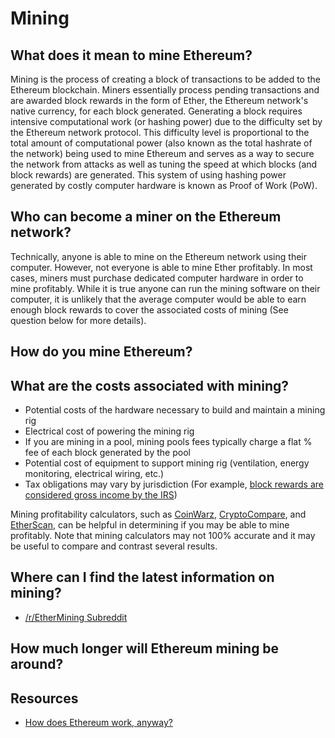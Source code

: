 # Mining

## What does it mean to mine Ethereum?
Mining is the process of creating a block of transactions to be added to the Ethereum blockchain. Miners essentially process pending transactions and are awarded block rewards in the form of Ether, the Ethereum network's native currency, for each block generated. Generating a block requires intensive computational work (or hashing power) due to the difficulty set by the Ethereum network protocol. This difficulty level is proportional to the total amount of computational power (also known as the total hashrate of the network) being used to mine Ethereum and serves as a way to secure the network from attacks as well as tuning the speed at which blocks (and block rewards) are generated. This system of using hashing power generated by costly computer hardware is known as Proof of Work (PoW). 

## Who can become a miner on the Ethereum network?
Technically, anyone is able to mine on the Ethereum network using their computer. However, not everyone is able to mine Ether profitably. In most cases, miners must purchase dedicated computer hardware in order to mine profitably. While it is true anyone can run the mining software on their computer, it is unlikely that the average computer would be able to earn enough block rewards to cover the associated costs of mining (See question below for more details).

## How do you mine Ethereum?


## What are the costs associated with mining?
* Potential costs of the hardware necessary to build and maintain a mining rig 
* Electrical cost of powering the mining rig
* If you are mining in a pool, mining pools fees typically charge a flat % fee of each block generated by the pool
* Potential cost of equipment to support mining rig (ventilation, energy monitoring, electrical wiring, etc.)
* Tax obligations may vary by jurisdiction (For example, [block rewards are considered gross income by the IRS](https://www.irs.gov/pub/irs-drop/n-14-21.pdf))

Mining profitability calculators, such as [CoinWarz](https://www.coinwarz.com/calculators/ethereum-mining-calculator), [CryptoCompare](https://www.cryptocompare.com/mining/calculator/eth), and [EtherScan](https://etherscan.io/ether-mining-calculator), can be helpful in determining if you may be able to mine profitably. Note that mining calculators may not 100% accurate and it may be useful to compare and contrast several results.

## Where can I find the latest information on mining?
* [/r/EtherMining Subreddit](https://www.reddit.com/r/EtherMining/)


## How much longer will Ethereum mining be around?


## Resources
* [How does Ethereum work, anyway?](https://medium.com/@preethikasireddy/how-does-ethereum-work-anyway-22d1df506369)

